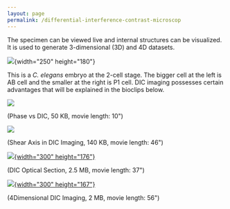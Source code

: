 ```yaml
---
layout: page
permalink: /differential-interference-contrast-microscop
---
```

The specimen can be viewed live and internal structures can be
visualized. It is used to generate 3-dimensional (3D) and 4D datasets.

![](/files/worm/DICImage.jpg){width="250" height="180"}

This is a *C. elegans* embryo at the 2-cell stage. The bigger cell at
the left is AB cell and the smaller at the right is P1 cell. DIC imaging
possesses certain advantages that will be explained in the bioclips
below.

[![](/files/worm/PhaseDIC.jpg)](/files/worm/PhaseDIC.swf)

(Phase vs DIC, 50 KB, movie length: 10\")

[![](/files/worm/ShearAxis.jpg)](/files/worm/ShearAxis.swf)

(Shear Axis in DIC Imaging, 140 KB, movie length: 46\")

[![](/files/worm/OpticalSection.jpg){width="300"
height="176"}](/files/worm/OpticalSection.swf)

(DIC Optical Section, 2.5 MB, movie length: 37\")

[![](/files/worm/4DDIC.jpg){width="300"
height="167"}](/files/worm/4DDIC.swf)

(4Dimensional DIC Imaging, 2 MB, movie length: 56\")
